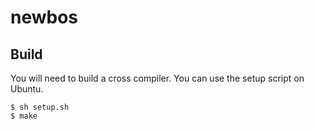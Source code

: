 # newbos

## Build
You will need to build a cross compiler. You can use the setup script on Ubuntu.
```
$ sh setup.sh
$ make
```
